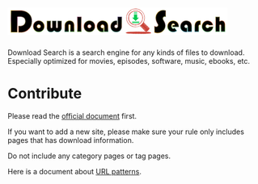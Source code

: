 [![Download Search](logo.png)](http://search.jayxon.com/)
===============

Download Search is a search engine for any kinds of files to download.
Especially optimized for movies, episodes, software, music, ebooks, etc.


Contribute
==========

Please read the [official document](https://developers.google.com/custom-search/docs/annotations#xml_annos) first.

If you want to add a new site, please make sure your rule only includes pages that has download information.

Do not include any category pages or tag pages.

Here is a document about [URL patterns](https://support.google.com/customsearch/answer/71826).
